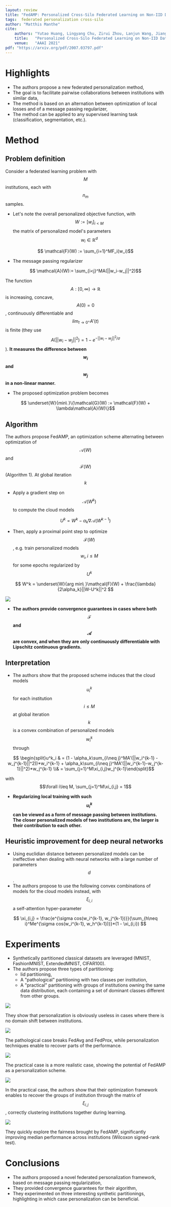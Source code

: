 ```yaml
---
layout: review
title: "FedAMP: Personalized Cross-Silo Federated Learning on Non-IID Data"
tags:  federated personalization cross-silo
author: "Matthis Manthe"
cite:
    authors: "Yutao Huang, Lingyang Chu, Zirui Zhou, Lanjun Wang, Jiangchuan Liu, Jian Pei, Yong Zhang"
    title:   "Personalized Cross-Silo Federated Learning on Non-IID Data"
    venue:   "AAAI 2021"
pdf: "https://arxiv.org/pdf/2007.03797.pdf"
---
```


# Highlights

* The authors propose a new federated personalization method,
* The goal is to facilitate pairwise collaborations between institutions with similar data,
* The method is based on an alternation between optimization of local losses and of a message passing regularizer,
* The method can be applied to any supervised learning task (classification, segmentation, etc.).

# Method

## Problem definition
Consider a federated learning problem with $$M$$ institutions, each with $$n_m$$ samples.
* Let's note the overall personalized objective function, with $$W:= [w_i]_{i<M}$$ the matrix of personalized model's parameters $$w_i\in\mathbb{R}^d$$

$$ \mathcal{F}(W) := \sum_{i=1}^MF_i(w_i)$$

* The message passing regularizer 

$$ \mathcal{A}(W):= \sum_{i<j}^MA(||w_i-w_j||^2)$$

The function $$A:[0, \infty) \rightarrow \mathbb{R}$$ is increasing, concave, $$A(0)=0$$, continuously differentiable and $$lim_{t\rightarrow 0^+}A'(t)$$ is finite (they use $$A(||w_i-w_j||^2) = 1 - e^{-||w_i-w_j||^2/\sigma}$$). **It measures
the difference between $$w_i$$ and $$w_j$$ in a non-linear manner.**
* The proposed optimization problem becomes 

$$ \underset{W}{min\ }\{\mathcal{G}(W) := \mathcal{F}(W) + \lambda\mathcal{A}(W)\}$$

## Algorithm
The authors propose FedAMP, an optimization scheme alternating between optimization of $$\mathcal{A}(W)$$ and $$\mathcal{F}(W)$$ (Algorithm 1). At global iteration $$k$$
* Apply a gradient step on $$\mathcal{A}(W^k)$$ to compute the cloud models

$$ U^k = W^k - \alpha_k\nabla\mathcal{A}(W^{k-1})$$

* Then, apply a proximal point step to optimize $$\mathcal{F}(W)$$, e.g. train personalized models $$w_i, i\leq M$$ for some epochs regularized by $$U^k$$

$$ W^k = \underset{W}{arg min\ }\mathcal{F}(W) + \frac{\lambda}{2\alpha_k}||W-U^k||^2 $$

![](/collections/images/fedamp/fedamp_scheme.jpg)

* **The authors provide convergence guarantees in cases where both $$\mathcal{F}$$ and $$\mathcal{A}$$ are convex, and when they are only continuously differentiable with Lipschitz continuous gradients.**

## Interpretation
* The authors show that the proposed scheme induces that the cloud models $$u_i^k$$ for each institution $$i\leq M$$ at global iteration $$k$$ is a convex combination of personalized models $$w_i^k$$ through

$$ \begin{split}u^k_i & = (1 - \alpha_k\sum_{i\neq j}^MA'(||w_i^{k-1} - w_j^{k-1}||^2))*w_i^{k-1} + \alpha_k\sum_{i\neq j}^MA'(||w_i^{k-1}-w_j^{k-1}||^2)*w_j^{k-1} \\& = \sum_{j=1}^M\xi_{i,j}w_j^{k-1}\end{split}$$ 

with $$\forall i\leq M, \sum_{j=1}^M\xi_{i,j} = 1$$

* **Regularizing local training with such $$u_i^k$$ can be viewed as a form of message passing between institutions. The closer personalized models of two institutions are, the larger is their contribution to each other.**

## Heuristic improvement for deep neural networks

* Using euclidian distance between personalized models can be ineffective when dealing with neural networks with a large number of parameters $$d$$.
* The authors propose to use the following convex combinations of models for the cloud models instead, with $$\xi_{i,i}$$ a self-attention hyper-parameter

$$ \xi_{i,j} = \frac{e^{\sigma cos(w_i^{k-1}, w_j^{k-1})}}{\sum_{h\neq i}^Me^{\sigma cos(w_i^{k-1}, w_h^{k-1})}}*(1 - \xi_{i,i}) $$

# Experiments
* Synthetically partitioned classical datasets are leveraged (MNIST, FashionMNIST, ExtendedMNIST, CIFAR100).
* The authors propose three types of partitioning:
	* Iid partitioning,
	* A "pathological" partitioning with two classes per institution,
	* A "practical" partitioning with groups of institutions owning the same data distribution, each containing a set of dominant classes different from other groups.

![](/collections/images/fedamp/fedamp_iid_results.jpg)

They show that personalization is obviously useless in cases where there is no domain shift between institutions.

![](/collections/images/fedamp/fedamp_non_iid1_results.jpg)

The pathological case breaks FedAvg and FedProx, while personalization techniques enable to recover parts of the performance.

![](/collections/images/fedamp/fedamp_non_iid2_results.jpg)

The practical case is a more realistic case, showing the potential of FedAMP as a personalization scheme.

![](/collections/images/fedamp/fedamp_message_weights.jpg)

In the practical case, the authors show that their optimization framework enables to recover the groups of institution through the matrix of $$\xi_{i,j}$$, correctly clustering institutions together during learning.

![](/collections/images/fedamp/fedamp_fairness.jpg)

They quickly explore the fairness brought by FedAMP, significantly improving median performance across institutions (Wilcoxon signed-rank test).


# Conclusions

* The authors proposed a novel federated personalization framework, based on message passing regularization,
* They provided convergence guarantees for their algorithm,
* They experimented on three interesting synthetic partitionings, highlighting in which case personalization can be beneficial.

